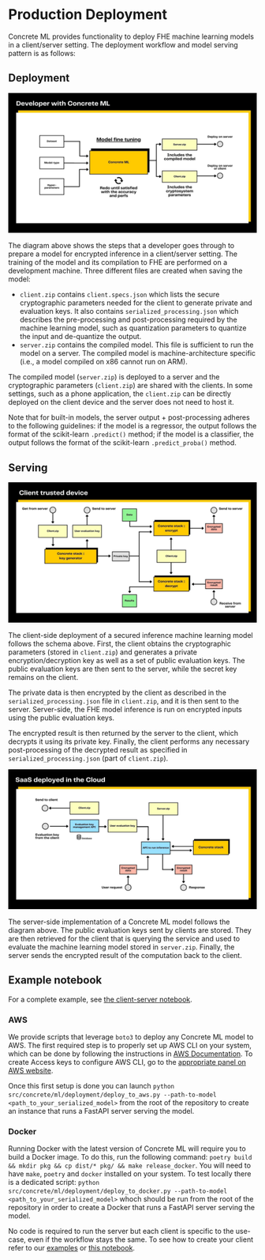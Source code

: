 # Production Deployment

Concrete ML provides functionality to deploy FHE machine learning models in a client/server setting. The deployment workflow and model serving pattern is as follows:

## Deployment

![](../figures/concretemlgraph1.jpg)

The diagram above shows the steps that a developer goes through to prepare a model for encrypted inference in a client/server setting. The training of the model and its compilation to FHE are performed on a development machine. Three different files are created when saving the model:

- `client.zip` contains `client.specs.json` which lists the secure cryptographic parameters needed for the client to generate private and evaluation keys. It also contains `serialized_processing.json` which describes the pre-processing and post-processing required by the machine learning model, such as quantization parameters to quantize the input and de-quantize the output.
- `server.zip` contains the compiled model. This file is sufficient to run the model on a server. The compiled model is machine-architecture specific (i.e., a model compiled on x86 cannot run on ARM).

The compiled model (`server.zip`) is deployed to a server and the cryptographic parameters (`client.zip`) are shared with the clients. In some settings, such as a phone application, the `client.zip` can be directly deployed on the client device and the server does not need to host it.

Note that for built-in models, the server output + post-processing adheres to the following guidelines: if the model is a regressor, the output follows the format of the scikit-learn `.predict()` method; if the model is a classifier, the output follows the format of the scikit-learn `.predict_proba()` method.

## Serving

![](../figures/concretemlgraph3.jpg)

The client-side deployment of a secured inference machine learning model follows the schema above. First, the client obtains the cryptographic parameters (stored in `client.zip`) and generates a private encryption/decryption key as well as a set of public evaluation keys. The public evaluation keys are then sent to the server, while the secret key remains on the client.

The private data is then encrypted by the client as described in the `serialized_processing.json` file in `client.zip`, and it is then sent to the server. Server-side, the FHE model inference is run on encrypted inputs using the public evaluation keys.

The encrypted result is then returned by the server to the client, which decrypts it using its private key. Finally, the client performs any necessary post-processing of the decrypted result as specified in `serialized_processing.json` (part of `client.zip`).

![](../figures/concretemlgraph2.jpg)

The server-side implementation of a Concrete ML model follows the diagram above. The public evaluation keys sent by clients are stored. They are then retrieved for the client that is querying the service and used to evaluate the machine learning model stored in `server.zip`. Finally, the server sends the encrypted result of the computation back to the client.

## Example notebook

For a complete example, see [the client-server notebook](../advanced_examples/ClientServer.ipynb).

### AWS

We provide scripts that leverage `boto3` to deploy any Concrete ML model to AWS.
The first required step is to properly set up AWS CLI on your system, which can be done by following the instructions in [AWS Documentation](https://docs.aws.amazon.com/cli/latest/userguide/cli-configure-files.html).
To create Access keys to configure AWS CLI, go to the [appropriate panel on AWS website](https://us-east-1.console.aws.amazon.com/iamv2/home?region=us-east-1#/security_credentials?section=IAM_credentials).

Once this first setup is done you can launch `python src/concrete/ml/deployment/deploy_to_aws.py --path-to-model <path_to_your_serialized_model>` from the root of the repository to create an instance that runs a FastAPI server serving the model.

### Docker

Running Docker with the latest version of Concrete ML will require you to build a Docker image. To do this, run the following command: `poetry build && mkdir pkg && cp dist/* pkg/ && make release_docker`. You will need to have `make`, `poetry` and `docker` installed on your system.
To test locally there is a dedicated script: `python src/concrete/ml/deployment/deploy_to_docker.py --path-to-model <path_to_your_serialized_model>` whoch should be run from the root of the repository in order to create a Docker that runs a FastAPI server serving the model.

No code is required to run the server but each client is specific to the use-case, even if the workflow stays the same.
To see how to create your client refer to our [examples](../../use_case_examples/deployment) or [this notebook](../advanced_examples/Deployment.ipynb).
